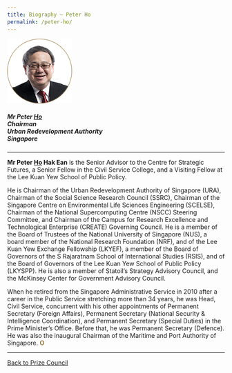 ```yaml
---
title: Biography — Peter Ho
permalink: /peter-ho/
---
```


<div style="width:150px"><img src="/images/jury/peter-ho.png" alt="Peter Ho" /></div>

##### **Mr Peter <u>Ho</u>** <br> Chairman <br> Urban Redevelopment Authority <br> Singapore

---

**Mr Peter <u>Ho</u> Hak Ean** is the Senior Advisor to the Centre for Strategic Futures, a Senior Fellow in the Civil Service College, and a Visiting Fellow at the Lee Kuan Yew School of Public Policy.  
  
He is Chairman of the Urban Redevelopment Authority of Singapore (URA), Chairman of the Social Science Research Council (SSRC), Chairman of the Singapore Centre on Environmental Life Sciences Engineering (SCELSE), Chairman of the National Supercomputing Centre (NSCC) Steering Committee, and Chairman of the Campus for Research Excellence and Technological Enterprise (CREATE) Governing Council. He is a member of the Board of Trustees of the National University of Singapore (NUS), a board member of the National Research Foundation (NRF), and of the Lee Kuan Yew Exchange Fellowship (LKYEF), a member of the Board of Governors of the S Rajaratnam School of International Studies (RSIS), and of the Board of Governors of the Lee Kuan Yew School of Public Policy (LKYSPP). He is also a member of Statoil’s Strategy Advisory Council, and the McKinsey Center for Government Advisory Council.  
  
When he retired from the Singapore Administrative Service in 2010 after a career in the Public Service stretching more than 34 years, he was Head, Civil Service, concurrent with his other appointments of Permanent Secretary (Foreign Affairs), Permanent Secretary (National Security & Intelligence Coordination), and Permanent Secretary (Special Duties) in the Prime Minister’s Office. Before that, he was Permanent Secretary (Defence). He was also the inaugural Chairman of the Maritime and Port Authority of Singapore. **<font color="#967942">O</font>**


---

[Back to Prize Council](/prize-council/)
